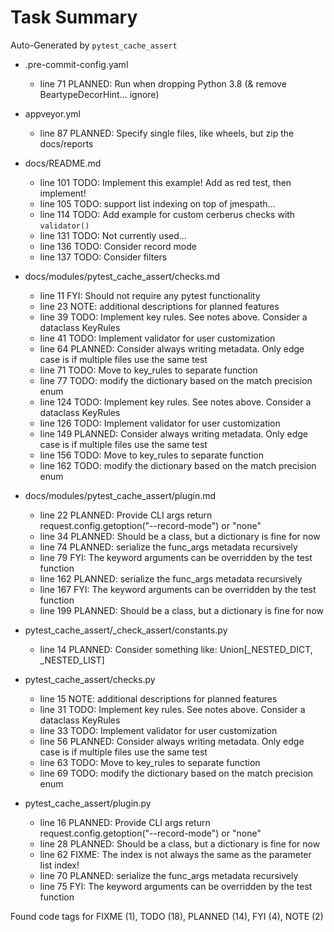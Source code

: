 # Task Summary

Auto-Generated by `pytest_cache_assert`

- .pre-commit-config.yaml
    - line  71 PLANNED: Run when dropping Python 3.8 (& remove BeartypeDecorHint... ignore)

- appveyor.yml
    - line  87 PLANNED: Specify single files, like wheels, but zip the docs/reports

- docs/README.md
    - line 101    TODO: Implement this example! Add as red test, then implement!
    - line 105    TODO: support list indexing on top of jmespath...
    - line 114    TODO: Add example for custom cerberus checks with `validator()`
    - line 131    TODO: Not currently used...
    - line 136    TODO: Consider record mode
    - line 137    TODO: Consider filters

- docs/modules/pytest_cache_assert/checks.md
    - line  11     FYI: Should not require any pytest functionality
    - line  23    NOTE: additional descriptions for planned features
    - line  39    TODO: Implement key rules. See notes above. Consider a dataclass KeyRules
    - line  41    TODO: Implement validator for user customization
    - line  64 PLANNED: Consider always writing metadata. Only edge case is if multiple files use the same test
    - line  71    TODO: Move to key_rules to separate function
    - line  77    TODO: modify the dictionary based on the match precision enum
    - line 124    TODO: Implement key rules. See notes above. Consider a dataclass KeyRules
    - line 126    TODO: Implement validator for user customization
    - line 149 PLANNED: Consider always writing metadata. Only edge case is if multiple files use the same test
    - line 156    TODO: Move to key_rules to separate function
    - line 162    TODO: modify the dictionary based on the match precision enum

- docs/modules/pytest_cache_assert/plugin.md
    - line  22 PLANNED: Provide CLI args return request.config.getoption("--record-mode") or "none"
    - line  34 PLANNED: Should be a class, but a dictionary is fine for now
    - line  74 PLANNED: serialize the func_args metadata recursively
    - line  79     FYI: The keyword arguments can be overridden by the test function
    - line 162 PLANNED: serialize the func_args metadata recursively
    - line 167     FYI: The keyword arguments can be overridden by the test function
    - line 199 PLANNED: Should be a class, but a dictionary is fine for now

- pytest_cache_assert/_check_assert/constants.py
    - line  14 PLANNED: Consider something like: Union[_NESTED_DICT, _NESTED_LIST]

- pytest_cache_assert/checks.py
    - line  15    NOTE: additional descriptions for planned features
    - line  31    TODO: Implement key rules. See notes above. Consider a dataclass KeyRules
    - line  33    TODO: Implement validator for user customization
    - line  56 PLANNED: Consider always writing metadata. Only edge case is if multiple files use the same test
    - line  63    TODO: Move to key_rules to separate function
    - line  69    TODO: modify the dictionary based on the match precision enum

- pytest_cache_assert/plugin.py
    - line  16 PLANNED: Provide CLI args return request.config.getoption("--record-mode") or "none"
    - line  28 PLANNED: Should be a class, but a dictionary is fine for now
    - line  62   FIXME: The index is not always the same as the parameter list index!
    - line  70 PLANNED: serialize the func_args metadata recursively
    - line  75     FYI: The keyword arguments can be overridden by the test function

Found code tags for FIXME (1), TODO (18), PLANNED (14), FYI (4), NOTE (2)

<!-- calcipy:skip_tags -->
